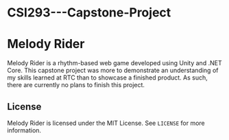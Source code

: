 # CSI293---Capstone-Project
 
# Melody Rider

Melody Rider is a rhythm-based web game developed using Unity and .NET Core. This capstone project was more to demonstrate an understanding of my skills learned at RTC than to showcase a finished product. As such, there are currently no plans to finish this project.

## License

Melody Rider is licensed under the MIT License. See `LICENSE` for more information.

